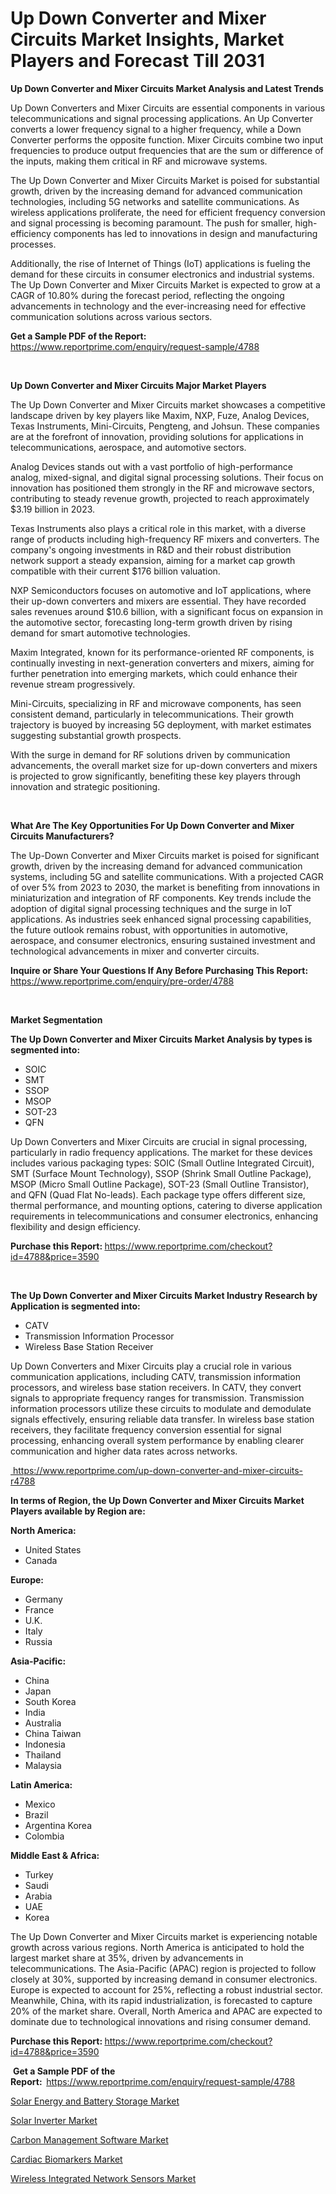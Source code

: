<p><h1>Up Down Converter and Mixer Circuits Market Insights, Market Players and Forecast Till 2031</h1></p><p><strong>Up Down Converter and Mixer Circuits Market Analysis and Latest Trends</strong></p>
<p><p>Up Down Converters and Mixer Circuits are essential components in various telecommunications and signal processing applications. An Up Converter converts a lower frequency signal to a higher frequency, while a Down Converter performs the opposite function. Mixer Circuits combine two input frequencies to produce output frequencies that are the sum or difference of the inputs, making them critical in RF and microwave systems.</p><p>The Up Down Converter and Mixer Circuits Market is poised for substantial growth, driven by the increasing demand for advanced communication technologies, including 5G networks and satellite communications. As wireless applications proliferate, the need for efficient frequency conversion and signal processing is becoming paramount. The push for smaller, high-efficiency components has led to innovations in design and manufacturing processes. </p><p>Additionally, the rise of Internet of Things (IoT) applications is fueling the demand for these circuits in consumer electronics and industrial systems. The Up Down Converter and Mixer Circuits Market is expected to grow at a CAGR of 10.80% during the forecast period, reflecting the ongoing advancements in technology and the ever-increasing need for effective communication solutions across various sectors.</p></p>
<p><strong>Get a Sample PDF of the Report:&nbsp;</strong> <a href="https://www.reportprime.com/enquiry/request-sample/4788?utm_campaign=1094&utm_medium=2&utm_source=Github&utm_content=ia&utm_term=15112024&utm_id=up-down-converter-and-mixer-circuits">https://www.reportprime.com/enquiry/request-sample/4788</a></p>
<p>&nbsp;</p>
<p><strong>Up Down Converter and Mixer Circuits Major Market Players</strong></p>
<p><p>The Up Down Converter and Mixer Circuits market showcases a competitive landscape driven by key players like Maxim, NXP, Fuze, Analog Devices, Texas Instruments, Mini-Circuits, Pengteng, and Johsun. These companies are at the forefront of innovation, providing solutions for applications in telecommunications, aerospace, and automotive sectors.</p><p>Analog Devices stands out with a vast portfolio of high-performance analog, mixed-signal, and digital signal processing solutions. Their focus on innovation has positioned them strongly in the RF and microwave sectors, contributing to steady revenue growth, projected to reach approximately $3.19 billion in 2023.</p><p>Texas Instruments also plays a critical role in this market, with a diverse range of products including high-frequency RF mixers and converters. The company's ongoing investments in R&D and their robust distribution network support a steady expansion, aiming for a market cap growth compatible with their current $176 billion valuation.</p><p>NXP Semiconductors focuses on automotive and IoT applications, where their up-down converters and mixers are essential. They have recorded sales revenues around $10.6 billion, with a significant focus on expansion in the automotive sector, forecasting long-term growth driven by rising demand for smart automotive technologies.</p><p>Maxim Integrated, known for its performance-oriented RF components, is continually investing in next-generation converters and mixers, aiming for further penetration into emerging markets, which could enhance their revenue stream progressively.</p><p>Mini-Circuits, specializing in RF and microwave components, has seen consistent demand, particularly in telecommunications. Their growth trajectory is buoyed by increasing 5G deployment, with market estimates suggesting substantial growth prospects.</p><p>With the surge in demand for RF solutions driven by communication advancements, the overall market size for up-down converters and mixers is projected to grow significantly, benefiting these key players through innovation and strategic positioning.</p></p>
<p>&nbsp;</p>
<p><strong>What Are The Key Opportunities For Up Down Converter and Mixer Circuits Manufacturers?</strong></p>
<p><p>The Up-Down Converter and Mixer Circuits market is poised for significant growth, driven by the increasing demand for advanced communication systems, including 5G and satellite communications. With a projected CAGR of over 5% from 2023 to 2030, the market is benefiting from innovations in miniaturization and integration of RF components. Key trends include the adoption of digital signal processing techniques and the surge in IoT applications. As industries seek enhanced signal processing capabilities, the future outlook remains robust, with opportunities in automotive, aerospace, and consumer electronics, ensuring sustained investment and technological advancements in mixer and converter circuits.</p></p>
<p><strong>Inquire or Share Your Questions If Any Before Purchasing This Report:</strong> <a href="https://www.reportprime.com/enquiry/pre-order/4788?utm_campaign=1094&utm_medium=2&utm_source=Github&utm_content=ia&utm_term=15112024&utm_id=up-down-converter-and-mixer-circuits">https://www.reportprime.com/enquiry/pre-order/4788</a></p>
<p>&nbsp;</p>
<p><strong>Market Segmentation</strong></p>
<p><strong>The Up Down Converter and Mixer Circuits Market Analysis by types is segmented into:</strong></p>
<p><ul><li>SOIC</li><li>SMT</li><li>SSOP</li><li>MSOP</li><li>SOT-23</li><li>QFN</li></ul></p>
<p><p>Up Down Converters and Mixer Circuits are crucial in signal processing, particularly in radio frequency applications. The market for these devices includes various packaging types: SOIC (Small Outline Integrated Circuit), SMT (Surface Mount Technology), SSOP (Shrink Small Outline Package), MSOP (Micro Small Outline Package), SOT-23 (Small Outline Transistor), and QFN (Quad Flat No-leads). Each package type offers different size, thermal performance, and mounting options, catering to diverse application requirements in telecommunications and consumer electronics, enhancing flexibility and design efficiency.</p></p>
<p><strong>Purchase this Report:&nbsp;</strong><a href="https://www.reportprime.com/checkout?id=4788&price=3590&utm_campaign=1094&utm_medium=2&utm_source=Github&utm_content=ia&utm_term=15112024&utm_id=up-down-converter-and-mixer-circuits">https://www.reportprime.com/checkout?id=4788&price=3590</a></p>
<p>&nbsp;</p>
<p><strong>The Up Down Converter and Mixer Circuits Market Industry Research by Application is segmented into:</strong></p>
<p><ul><li>CATV</li><li>Transmission Information Processor</li><li>Wireless Base Station Receiver</li></ul></p>
<p><p>Up Down Converters and Mixer Circuits play a crucial role in various communication applications, including CATV, transmission information processors, and wireless base station receivers. In CATV, they convert signals to appropriate frequency ranges for transmission. Transmission information processors utilize these circuits to modulate and demodulate signals effectively, ensuring reliable data transfer. In wireless base station receivers, they facilitate frequency conversion essential for signal processing, enhancing overall system performance by enabling clearer communication and higher data rates across networks.</p></p>
<p><a href="https://www.reportprime.com/up-down-converter-and-mixer-circuits-r4788?utm_campaign=1094&utm_medium=2&utm_source=Github&utm_content=ia&utm_term=15112024&utm_id=up-down-converter-and-mixer-circuits">&nbsp;https://www.reportprime.com/up-down-converter-and-mixer-circuits-r4788</a></p>
<p><strong>In terms of Region, the Up Down Converter and Mixer Circuits Market Players available by Region are:</strong></p>
<p>
    <p> <strong> North America: </strong>
        <ul>
            <li>United States</li>
            <li>Canada</li>
        </ul>
        </p> 
    <p> <strong> Europe: </strong>
        <ul>
            <li>Germany</li>
            <li>France</li>
            <li>U.K.</li>
            <li>Italy</li>
            <li>Russia</li>
        </ul>
        </p> 
    <p> <strong> Asia-Pacific: </strong>
        <ul>
            <li>China</li>
            <li>Japan</li>
            <li>South Korea</li>
            <li>India</li>
            <li>Australia</li>
            <li>China Taiwan</li>
            <li>Indonesia</li>
            <li>Thailand</li>
            <li>Malaysia</li>
        </ul>
        </p> 
    <p> <strong> Latin America: </strong>
        <ul>
            <li>Mexico</li>
            <li>Brazil</li>
            <li>Argentina Korea</li>
            <li>Colombia</li>
        </ul>
        </p> 
    <p> <strong> Middle East & Africa: </strong>
        <ul>
            <li>Turkey</li>
            <li>Saudi</li>
            <li>Arabia</li>
            <li>UAE</li>
            <li>Korea</li>
        </ul>
    </p>
    </p>
<p><p>The Up Down Converter and Mixer Circuits market is experiencing notable growth across various regions. North America is anticipated to hold the largest market share at 35%, driven by advancements in telecommunications. The Asia-Pacific (APAC) region is projected to follow closely at 30%, supported by increasing demand in consumer electronics. Europe is expected to account for 25%, reflecting a robust industrial sector. Meanwhile, China, with its rapid industrialization, is forecasted to capture 20% of the market share. Overall, North America and APAC are expected to dominate due to technological innovations and rising consumer demand.</p></p>
<p><strong>Purchase this Report: </strong><a href="https://www.reportprime.com/checkout?id=4788&price=3590&utm_campaign=1094&utm_medium=2&utm_source=Github&utm_content=ia&utm_term=15112024&utm_id=up-down-converter-and-mixer-circuits">https://www.reportprime.com/checkout?id=4788&price=3590</a></p>
<p>&nbsp;<strong>Get a Sample PDF of the Report:&nbsp;&nbsp;</strong><a href="https://www.reportprime.com/enquiry/request-sample/4788?utm_campaign=1094&utm_medium=2&utm_source=Github&utm_content=ia&utm_term=15112024&utm_id=up-down-converter-and-mixer-circuits">https://www.reportprime.com/enquiry/request-sample/4788</a></p>
<p><strong></strong></p>
<p><p><a href="https://www.linkedin.com/pulse/mapping-solar-energy-battery-storage-market-trends-challenges-nminf?utm_campaign=1094&utm_medium=2&utm_source=Github&utm_content=ia&utm_term=15112024&utm_id=up-down-converter-and-mixer-circuits">Solar Energy and Battery Storage Market</a></p><p><a href="https://www.linkedin.com/pulse/investing-solar-inverter-market-trends-leading-products-rqyxf?utm_campaign=1094&utm_medium=2&utm_source=Github&utm_content=ia&utm_term=15112024&utm_id=up-down-converter-and-mixer-circuits">Solar Inverter Market</a></p><p><a href="https://issuu.com/reportprime-2/docs/carbon-management-software-market-s_48802f13d04f57?utm_campaign=1094&utm_medium=2&utm_source=Github&utm_content=ia&utm_term=15112024&utm_id=up-down-converter-and-mixer-circuits">Carbon Management Software Market</a></p><p><a href="https://issuu.com/reportprime-2/docs/cardiac-biomarkers-market-size-2030_c0df962371ba8d?utm_campaign=1094&utm_medium=2&utm_source=Github&utm_content=ia&utm_term=15112024&utm_id=up-down-converter-and-mixer-circuits">Cardiac Biomarkers Market</a></p><p><a href="https://www.linkedin.com/pulse/wireless-integrated-network-sensors-market-trends-focusing-nj0tf?utm_campaign=1094&utm_medium=2&utm_source=Github&utm_content=ia&utm_term=15112024&utm_id=up-down-converter-and-mixer-circuits">Wireless Integrated Network Sensors Market</a></p></p>